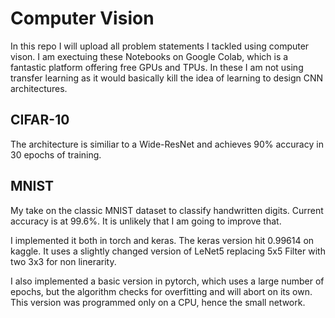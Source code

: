 # Computer Vision

In this repo I will upload all problem statements I tackled using computer vison. 
I am exectuing these Notebooks on Google Colab, which is a fantastic platform
offering free GPUs and TPUs.
In these I am not using transfer learning as it would basically kill the idea
of learning to design CNN architectures.

## CIFAR-10

The architecture is similiar to a Wide-ResNet and achieves 90% accuracy in 30 epochs of 
training.

## MNIST

My take on the classic MNIST dataset to classify handwritten digits.
Current accuracy is at 99.6%. It is unlikely that I am going to improve that.

I implemented it both in torch and keras.
The keras version hit 0.99614 on kaggle. It uses a slightly changed version of
LeNet5 replacing 5x5 Filter with two 3x3 for non linerarity.

I also implemented a basic version in pytorch, which uses a large number of epochs, 
but the algorithm checks for overfitting and will abort on its own. This version
was programmed only on a CPU, hence the small network.
